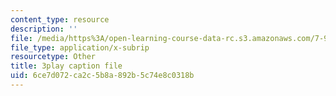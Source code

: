 ```yaml
---
content_type: resource
description: ''
file: /media/https%3A/open-learning-course-data-rc.s3.amazonaws.com/7-91j-foundations-of-computational-and-systems-biology-spring-2014/6ce7d072ca2c5b8a892b5c74e8c0318b_14m9MW-qMhg.vtt
file_type: application/x-subrip
resourcetype: Other
title: 3play caption file
uid: 6ce7d072-ca2c-5b8a-892b-5c74e8c0318b
---
```

